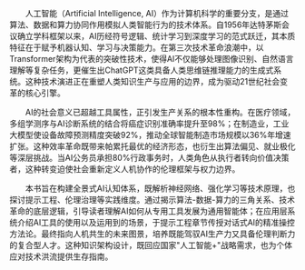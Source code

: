 <p style="text-indent:2em">人工智能（Artificial Intelligence, AI）作为计算机科学的重要分支，是通过算法、数据和算力协同作用模拟人类智能行为的技术体系。自1956年达特茅斯会议确立学科框架以来，AI历经符号逻辑、统计学习到深度学习的范式跃迁，其本质特征在于赋予机器认知、学习与决策能力。在第三次技术革命浪潮中，以Transformer架构为代表的突破性技术，使得AI不仅能够处理图像识别、自然语言理解等复杂任务，更催生出ChatGPT这类具备人类思维链推理能力的生成式系统。这种技术演进正在重塑人类知识生产与应用的边界，成为驱动21世纪社会变革的核心引擎。  


<p style="text-indent:2em">AI的社会意义已超越工具属性，正引发生产关系的根本性重构。在医疗领域，多组学测序与AI诊断系统的结合将癌症识别准确率提升至98%；在制造业，工业大模型使设备故障预测精度突破92%，推动全球智能制造市场规模以36%年增速扩张。这种效率革命既带来帕累托最优的经济形态，也衍生出算法偏见、就业极化等深层挑战。当AI公务员承担80%行政事务时，人类角色从执行者转向价值决策者，这种转变迫使社会重新定义人机协作的伦理框架与权力边界。


<p style="text-indent:2em">本书旨在构建全景式AI认知体系，既解析神经网络、强化学习等技术原理，也探讨提示工程、伦理治理等实践维度。通过揭示算法-数据-算力的三角关系、技术革命的底层逻辑，引导读者理解AI如何从专用工具发展为通用智能体；在应用层系统介绍AI工具的使用以及运用到的场景，于提示工程章节传授对话式AI的精准操控方法论。最终指向人机共生的未来图景，培养既能驾驭AI生产力又具备伦理判断力的复合型人才。这种知识架构设计，既回应国家"人工智能+"战略需求，也为个体应对技术洪流提供生存指南。
</p>
